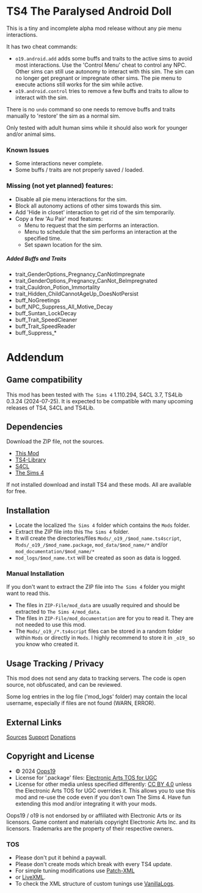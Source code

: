 # TS4 The Paralysed Android Doll
This is a tiny and incomplete alpha mod release without any pie menu interactions.

It has two cheat commands:
* `o19.android.add` adds some buffs and traits to the active sims to avoid most interactions. Use the 'Control Menu' cheat to control any NPC.
Other sims can still use autonomy to interact with this sim.
The sim can no longer get pregnant or impregnate other sims. The pie menu to execute actions still works for the sim while active.
* `o19.android.control` tries to remove a few buffs and traits to allow to interact with the sim.

There is no `undo` command so one needs to remove buffs and traits manually to 'restore' the sim as a normal sim.

Only tested with adult human sims while it should also work for younger and/or animal sims.

### Known Issues
* Some interactions never complete.
* Some buffs / traits are not properly saved / loaded.

### Missing (not yet planned) features:
* Disable all pie menu interactions for the sim.
* Block all autonomy actions of other sims towards this sim.
* Add 'Hide in closet' interaction to get rid of the sim temporarily.
* Copy a few 'Au Pair' mod features:
  * Menu to request that the sim performs an interaction.
  * Menu to schedule that the sim performs an interaction at the specified time.
  * Set spawn location for the sim.

##### Added Buffs and Traits
* trait_GenderOptions_Pregnancy_CanNotImpregnate
* trait_GenderOptions_Pregnancy_CanNot_BeImpregnated
* trait_Cauldron_Potion_Immortality
* trait_Hidden_ChildCannotAgeUp_DoesNotPersist
* buff_NoGreetings
* buff_NPC_Suppress_All_Motive_Decay
* buff_Suntan_LockDecay
* buff_Trait_SpeedCleaner
* buff_Trait_SpeedReader
* buff_Suppress_*


# Addendum

## Game compatibility
This mod has been tested with `The Sims 4` 1.110.294, S4CL 3.7, TS4Lib 0.3.24 (2024-07-25).
It is expected to be compatible with many upcoming releases of TS4, S4CL and TS4Lib.

## Dependencies
Download the ZIP file, not the sources.
* [This Mod](../../releases/latest)
* [TS4-Library](https://github.com/Oops19/TS4-Library/releases/latest)
* [S4CL](https://github.com/ColonolNutty/Sims4CommunityLibrary/releases/latest)
* [The Sims 4](https://www.ea.com/games/the-sims/the-sims-4)

If not installed download and install TS4 and these mods.
All are available for free.

## Installation
* Locate the localized `The Sims 4` folder which contains the `Mods` folder.
* Extract the ZIP file into this `The Sims 4` folder.
* It will create the directories/files `Mods/_o19_/$mod_name.ts4script`, `Mods/_o19_/$mod_name.package`, `mod_data/$mod_name/*` and/or `mod_documentation/$mod_name/*`
* `mod_logs/$mod_name.txt` will be created as soon as data is logged.

### Manual Installation
If you don't want to extract the ZIP file into `The Sims 4` folder you might want to read this. 
* The files in `ZIP-File/mod_data` are usually required and should be extracted to `The Sims 4/mod_data`.
* The files in `ZIP-File/mod_documentation` are for you to read it. They are not needed to use this mod.
* The `Mods/_o19_/*.ts4script` files can be stored in a random folder within `Mods` or directly in `Mods`. I highly recommend to store it in `_o19_` so you know who created it.

## Usage Tracking / Privacy
This mod does not send any data to tracking servers. The code is open source, not obfuscated, and can be reviewed.

Some log entries in the log file ('mod_logs' folder) may contain the local username, especially if files are not found (WARN, ERROR).

## External Links
[Sources](https://github.com/Oops19/)
[Support](https://discord.gg/d8X9aQ3jbm)
[Donations](https://www.patreon.com/o19)

## Copyright and License
* © 2024 [Oops19](https://github.com/Oops19)
* License for '.package' files: [Electronic Arts TOS for UGC](https://tos.ea.com/legalapp/WEBTERMS/US/en/PC/)  
* License for other media unless specified differently: [CC BY 4.0](https://creativecommons.org/licenses/by/4.0/) unless the Electronic Arts TOS for UGC overrides it.
This allows you to use this mod and re-use the code even if you don't own The Sims 4.
Have fun extending this mod and/or integrating it with your mods.

Oops19 / o19 is not endorsed by or affiliated with Electronic Arts or its licensors.
Game content and materials copyright Electronic Arts Inc. and its licensors. 
Trademarks are the property of their respective owners.

### TOS
* Please don't put it behind a paywall.
* Please don't create mods which break with every TS4 update.
* For simple tuning modifications use [Patch-XML](https://github.com/Oops19/TS4-PatchXML) 
* or [LiveXML](https://github.com/Oops19/TS4-LiveXML).
* To check the XML structure of custom tunings use [VanillaLogs](https://github.com/Oops19/TS4-VanillaLogs).
